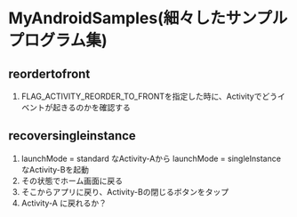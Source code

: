 # MyAndroidSamples(細々したサンプルプログラム集)

## reordertofront
1. FLAG_ACTIVITY_REORDER_TO_FRONTを指定した時に、Activityでどうイベントが起きるのかを確認する

## recoversingleinstance
1. launchMode = standard なActivity-Aから launchMode = singleInstance なActivity-Bを起動
1. その状態でホーム画面に戻る
1. そこからアプリに戻り、Activity-Bの閉じるボタンをタップ
1. Activity-A に戻れるか？
